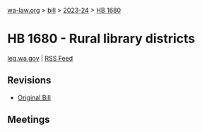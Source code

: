 [wa-law.org](/) > [bill](/bill/) > [2023-24](/bill/2023-24/) > [HB 1680](/bill/2023-24/hb/1680/)

# HB 1680 - Rural library districts
[leg.wa.gov](https://app.leg.wa.gov/billsummary?BillNumber=1680&Year=2023&Initiative=false) | [RSS Feed](./rss.xml)

## Revisions
* [Original Bill](1/)

## Meetings